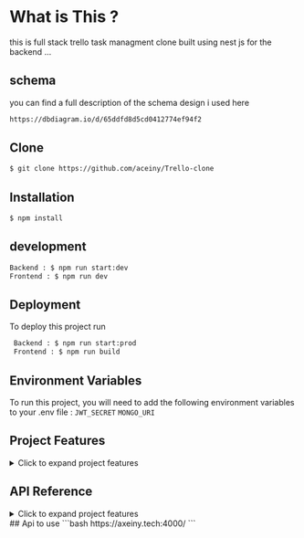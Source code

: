 # What is This ?

this is full stack trello task managment clone built using nest js for the backend ...

## schema

you can find a full description of the schema design i used here

```bash
https://dbdiagram.io/d/65ddfd8d5cd0412774ef94f2
```

## Clone

```bash
$ git clone https://github.com/aceiny/Trello-clone
```

## Installation

```bash
$ npm install
```

## development

```bash
Backend : $ npm run start:dev
Frontend : $ npm run dev
```

## Deployment

To deploy this project run

```bash
 Backend : $ npm run start:prod
 Frontend : $ npm run build
```

## Environment Variables

To run this project, you will need to add the following environment variables to your .env file :
`JWT_SECRET`
`MONGO_URI`

## Project Features

<details>
<summary>Click to expand project features</summary>

**User Authentication :**

- Allow users to sign up, log in, and log out. Use authentication to secure user-specific data and actions.
- Allow users to update account informations

**Boards:**

- Create boards.
- View all boards a user has access to.
- Update board details (name, description, etc.).
- Delete boards (with appropriate permissions).

**Lists:**

- Create lists within a board.
- Reorder lists within a board.
- Update list details (name, color, etc.).
- Delete lists (with appropriate permissions).

**Cards:**

- Create cards within a list.
- Drag and drop cards between lists.
- Update card details (name, description, due date, etc.).
- Assign users to cards.
- Add labels to cards.
- Add attachments to cards.
- Add comments to cards.
- Delete cards (with appropriate permissions).

**Real-time Updates**: Use WebSockets or a similar technology to provide real-time updates when changes are made to boards, lists, or cards.

**Collaboration:**

- Allow multiple users to collaborate on the same board.
- Implement permissions to control who can view, edit, and delete boards, lists, and cards.

**Search**: Implement a search functionality to quickly find boards, lists, or cards based on keywords.

**Notifications:**

- Notify users of important events (e.g., when they are added to a board, when a card is assigned to them, etc.).
- Allow users to manage their notification settings.

**Archiving**: Allow users to archive boards, lists, or cards to keep their workspace organized.

**Activity Log**: Keep a log of all actions performed on boards, lists, and cards, allowing users to track changes and revert if needed.

**Mobile Responsiveness**: Ensure the application is responsive and usable on mobile devices.

**Data Backup**: Implement regular backups to prevent data loss.

**Performance Optimization**: Optimize the application for performance, especially for operations involving large numbers of boards, lists, or cards.

</details>

## API Reference

<details> 
<summary>Click to expand project features</summary>

#### Signup new user

```http
POST /auth/signup
```

| Parameter   | Type     |
| :---------- | :------- |
| `Username`  | `string` |
| `Passsword` | `string` |

#### Login user

```http
GET /auth/login
```

| Parameter   | Type     |
| :---------- | :------- |
| `Username`  | `string` |
| `Passsword` | `string` |

#### Get all user boards

```http
GET /board  'require auth'
```

| Parameter | Type |
| :-------- | :--- |
| ``        | ``   |

#### Get Board by ID

```http
GET /board/:id  'require auth'
```

| Parameter | Type     |
| :-------- | :------- |
| `id`      | `string` |

#### Create Board

```http
POST /board  'require auth'
```

| Parameter | Type       |
| :-------- | :--------- |
| `board`   | `BoardDto` |

#### Update Board

```http
PUT /board/:id  'require auth'
```

| Parameter | Type     |
| :-------- | :------- |
| `id`      | `string` |
| `board`   | `Board`  |

#### Delete Board

```http
DELETE /board/:id  'require auth'
```

| Parameter | Type     |
| :-------- | :------- |
| `id`      | `string` |

#### Get All Lists by Board ID

```http
GET /list/all/:boardId  'require auth'
```

| Parameter | Type     |
| :-------- | :------- |
| `boardId` | `string` |

#### Get List by ID

```http
GET /list/:id  'require auth'
```

| Parameter | Type     |
| :-------- | :------- |
| `Id`      | `string` |

#### Create List

```http
POST /list/:boardId  'require auth'
```

| Parameter | Type      |
| :-------- | :-------- |
| `boardId` | `string`  |
| `list`    | `ListDto` |

#### Reorder List

```http
POST /list/:listId/:boardId  'require auth'
```

| Parameter  | Type     |
| :--------- | :------- |
| `listId`   | `string` |
| `boardId`  | `string` |
| `position` | `number` |

#### Update List

```http
PUT /list/:id  'require auth'
```

| Parameter | Type      |
| :-------- | :-------- |
| `id`      | `string`  |
| `list`    | `ListDto` |

#### Delete List

```http
DELETE /list/:id  'require auth'
```

| Parameter | Type     |
| :-------- | :------- |
| `id`      | `string` |

#### Get Cards by List ID

```http
GET /card/all/:listId  'require auth'
```

| Parameter | Type     |
| :-------- | :------- |
| `listId	`  | `string` |

#### Get Card by ID

```http
GET /card/all/:listId  'require auth'
```

| Parameter | Type     |
| :-------- | :------- |
| `cardId`  | `string` |

#### Create Card

```http
GET /card/all/:listId  'require auth'
```

| Parameter | Type      |
| :-------- | :-------- |
| `listId`  | `string`  |
| `card`    | `CardDto` |

#### Reorder Card

```http
POST /card/:cardId/:listId  'require auth'
```

| Parameter  | Type     |
| :--------- | :------- |
| `cardId`   | `string` |
| `listId`   | `string` |
| `position` | `number` |

#### Update Card

```http
PUT /card/:cardId  'require auth'
```

| Parameter | Type            |
| :-------- | :-------------- |
| `cardId`  | `string`        |
| `card`    | `CardUpdateDto` |

#### Delete Card

```http
DELETE /card/:cardId  'require auth'
```

| Parameter | Type     |
| :-------- | :------- |
| `cardId`  | `string` |

</details>
## Api to use ```bash
https://axeiny.tech:4000/
```
